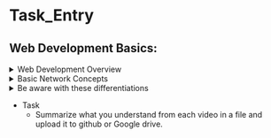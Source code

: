 # Task_Entry
## Web Development Basics:

<details>
<summary>Web Development Overview</summary>

- 📹 [Eyad Hamza, CIS - Backend Group Video Preparation](https://www.youtube.com/watch?v=ToHfYbxg3ms&list=PLIzoD6CTXb3_iILDz7NIGj49stmeoDWh0&index=1)
</details>

<details>
<summary>Basic Network Concepts</summary>

**The Internet and the Web**
- 📹 [How does the INTERNET work?](https://youtu.be/x3c1ih2NJEg)
- 📹 [How The Web Works - The Big Picture](https://youtu.be/hJHvdBlSxug)

**The Client Server Architecture**
- 📹 [The Client Server Architecture from The TechCave](https://www.youtube.com/watch?v=L5BlpPU_muY)

**Http Protocol**
- 📹 [The Http and the Web | Http Explained | Request-Response Cycle](https://www.youtube.com/watch?v=eesqK59rhGA)
- 📹 [HTTP Crash Course & Exploration from  Traversy Media (English)](https://www.youtube.com/watch?v=iYM2zFP3Zn0)
</details>

<details>
<summary>Be aware with these differentiations</summary>

- 📹 [The Internet vs. The Web](https://www.youtube.com/watch?v=CX_HyY3kbZw)
- 📹 [Web pages, Websites, and Web Applications](https://www.youtube.com/watch?v=ylbQrYhfa18)
- 📹 [URIs, URLs, and URNs | Difference between URI and URL](https://www.youtube.com/watch?v=vpYct2npKD8)
</details>

- Task
    - Summarize what you understand from each video in a file and upload it to github or Google drive.

